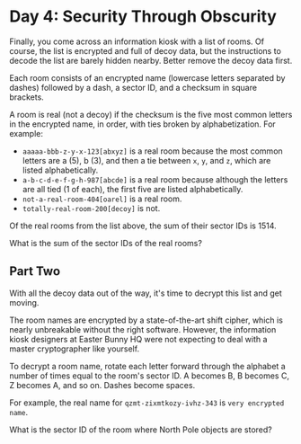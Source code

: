 # Day 4: Security Through Obscurity

Finally, you come across an information kiosk with a list of rooms. Of course,
the list is encrypted and full of decoy data, but the instructions to decode the
list are barely hidden nearby. Better remove the decoy data first.

Each room consists of an encrypted name (lowercase letters separated by dashes)
followed by a dash, a sector ID, and a checksum in square brackets.

A room is real (not a decoy) if the checksum is the five most common letters in
the encrypted name, in order, with ties broken by alphabetization. For example:

* `aaaaa-bbb-z-y-x-123[abxyz]` is a real room because the most common letters
  are a (5), b (3), and then a tie between `x`, `y`, and `z`, which are listed
  alphabetically.
* `a-b-c-d-e-f-g-h-987[abcde]` is a real room because although the letters are
  all tied (1 of each), the first five are listed alphabetically.
* `not-a-real-room-404[oarel]` is a real room.
* `totally-real-room-200[decoy]` is not.

Of the real rooms from the list above, the sum of their sector IDs is 1514.

What is the sum of the sector IDs of the real rooms?

## Part Two

With all the decoy data out of the way, it's time to decrypt this list and get
moving.

The room names are encrypted by a state-of-the-art shift cipher, which is nearly
unbreakable without the right software. However, the information kiosk designers
at Easter Bunny HQ were not expecting to deal with a master cryptographer like
yourself.

To decrypt a room name, rotate each letter forward through the alphabet a number
of times equal to the room's sector ID. A becomes B, B becomes C, Z becomes A,
and so on. Dashes become spaces.

For example, the real name for `qzmt-zixmtkozy-ivhz-343` is `very encrypted name`.

What is the sector ID of the room where North Pole objects are stored?
